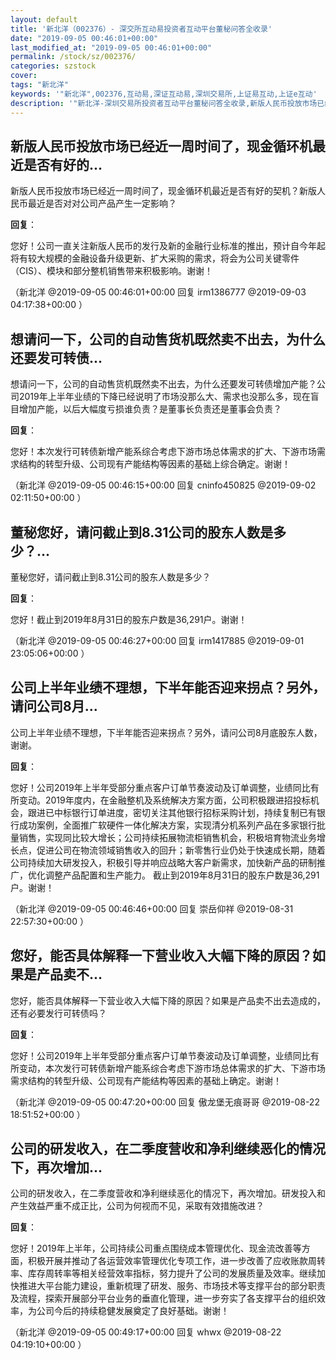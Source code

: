 ```yaml
---
layout: default
title: '新北洋（002376）- 深交所互动易投资者互动平台董秘问答全收录'
date: "2019-09-05 00:46:01+00:00"
last_modified_at: "2019-09-05 00:46:01+00:00"
permalink: /stock/sz/002376/
categories: szstock
cover: 
tags: "新北洋"
keywords: '"新北洋",002376,互动易,深证互动易,深圳交易所,上证易互动,上证e互动'
description: '"新北洋-深圳交易所投资者互动平台董秘问答全收录,新版人民币投放市场已经近一周时间了，现金循环机最近是否有好的契机？新版人民币最近是否对对公司产品产生一定影响？"'
---
```


## 新版人民币投放市场已经近一周时间了，现金循环机最近是否有好的...

新版人民币投放市场已经近一周时间了，现金循环机最近是否有好的契机？新版人民币最近是否对对公司产品产生一定影响？

**回复**：

您好！公司一直关注新版人民币的发行及新的金融行业标准的推出，预计自今年起将有较大规模的金融设备升级更新、扩大采购的需求，将会为公司关键零件（CIS）、模块和部分整机销售带来积极影响。谢谢！ 

（新北洋  @2019-09-05 00:46:01+00:00 回复 irm1386777  @2019-09-03 04:17:38+00:00 ）

## 想请问一下，公司的自动售货机既然卖不出去，为什么还要发可转债...

想请问一下，公司的自动售货机既然卖不出去，为什么还要发可转债增加产能？公司2019年上半年业绩的下降已经说明了市场没那么大、需求也没那么多，现在盲目增加产能，以后大幅度亏损谁负责？是董事长负责还是董事会负责？

**回复**：

您好！本次发行可转债新增产能系综合考虑下游市场总体需求的扩大、下游市场需求结构的转型升级、公司现有产能结构等因素的基础上综合确定。谢谢！ 

（新北洋  @2019-09-05 00:46:15+00:00 回复 cninfo450825  @2019-09-02 02:11:50+00:00 ）

## 董秘您好，请问截止到8.31公司的股东人数是多少？...

董秘您好，请问截止到8.31公司的股东人数是多少？

**回复**：

您好！截止到2019年8月31日的股东户数是36,291户。谢谢！ 

（新北洋  @2019-09-05 00:46:27+00:00 回复 irm1417885  @2019-09-01 23:05:06+00:00 ）

## 公司上半年业绩不理想，下半年能否迎来拐点？另外，请问公司8月...

公司上半年业绩不理想，下半年能否迎来拐点？另外，请问公司8月底股东人数，谢谢。

**回复**：

您好！公司2019年上半年受部分重点客户订单节奏波动及订单调整，业绩同比有所变动。2019年度内，在金融整机及系统解决方案方面，公司积极跟进招投标机会，跟进已中标银行订单进度，密切关注其他银行招标采购计划，持续复制已有银行成功案例，全面推广软硬件一体化解决方案，实现清分机系列产品在多家银行批量销售，实现同比较大增长；公司持续拓展物流柜销售机会，积极培育物流业务增长点，促进公司在物流领域销售收入的回升；新零售行业仍处于快速成长期，随着公司持续加大研发投入，积极引导并响应战略大客户新需求，加快新产品的研制推广，优化调整产品配置和生产能力。
截止到2019年8月31日的股东户数是36,291户。谢谢！ 

（新北洋  @2019-09-05 00:46:46+00:00 回复 崇岳仰祥  @2019-08-31 22:57:30+00:00 ）

## 您好，能否具体解释一下营业收入大幅下降的原因？如果是产品卖不...

您好，能否具体解释一下营业收入大幅下降的原因？如果是产品卖不出去造成的，还有必要发行可转债吗？

**回复**：

您好！公司2019年上半年受部分重点客户订单节奏波动及订单调整，业绩同比有所变动，本次发行可转债新增产能系综合考虑下游市场总体需求的扩大、下游市场需求结构的转型升级、公司现有产能结构等因素的基础上确定。谢谢！ 

（新北洋  @2019-09-05 00:47:20+00:00 回复 傲龙堡无痕哥哥  @2019-08-22 18:51:52+00:00 ）

## 公司的研发收入，在二季度营收和净利继续恶化的情况下，再次增加...

公司的研发收入，在二季度营收和净利继续恶化的情况下，再次增加。研发投入和产生效益严重不成正比，公司为何视而不见，采取有效措施改进？

**回复**：

您好！2019年上半年，公司持续公司重点围绕成本管理优化、现金流改善等方面，积极开展并推动了各运营效率管理优化专项工作，进一步改善了应收账款周转率、库存周转率等相关经营效率指标，努力提升了公司的发展质量及效率。继续加快推进大平台能力建设，重新梳理了研发、服务、市场技术等支撑平台的部分职责及流程，探索开展部分平台业务的垂直化管理，进一步夯实了各支撑平台的组织效率，为公司今后的持续稳健发展奠定了良好基础。谢谢！ 

（新北洋  @2019-09-05 00:49:17+00:00 回复 whwx  @2019-08-22 04:19:10+00:00 ）

